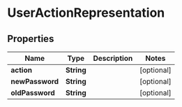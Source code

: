 
# UserActionRepresentation

## Properties
Name | Type | Description | Notes
------------ | ------------- | ------------- | -------------
**action** | **String** |  |  [optional]
**newPassword** | **String** |  |  [optional]
**oldPassword** | **String** |  |  [optional]



